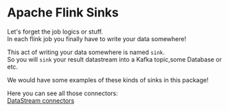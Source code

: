 # Apache Flink Sinks

Let's forget the job logics or stuff.\
In each flink job you finally have to write your data somewhere!

This act of writing your data somewhere is named `sink`.\
So you will `sink` your result datastream into a Kafka topic,some Database or etc.

We would have some examples of these kinds of sinks in this package!

Here you can see all those connectors:\
[DataStream connectors](https://nightlies.apache.org/flink/flink-docs-master/docs/connectors/datastream/overview/)